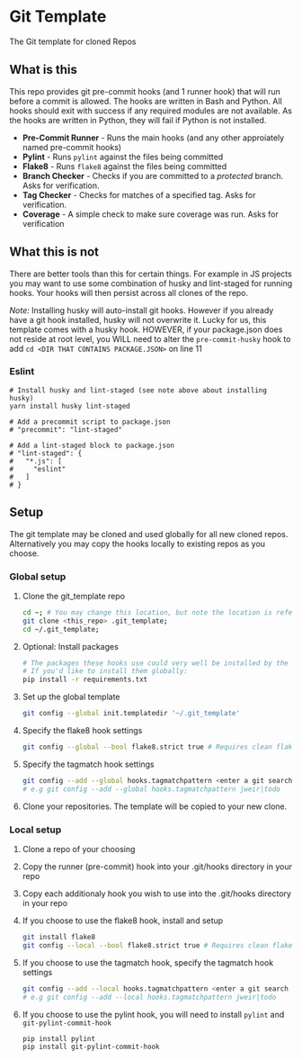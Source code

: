 # Git Template
The Git template for cloned Repos

## What is this
This repo provides git pre-commit hooks (and 1 runner hook) that will run before a commit is allowed.
The hooks are written in Bash and Python. All hooks should exit with success if any required modules
are not available. As the hooks are written in Python, they will fail if Python is not installed.

* **Pre-Commit Runner** - Runs the main hooks (and any other approiately named pre-commit hooks)
* **Pylint** - Runs `pylint` against the files being committed
* **Flake8** - Runs `flake8` against the files being committed
* **Branch Checker** - Checks if you are committed to a _protected_ branch. Asks for verification.
* **Tag Checker** - Checks for matches of a specified tag. Asks for verification.
* **Coverage** - A simple check to make sure coverage was run. Asks for verification

## What this is not
There are better tools than this for certain things. For example in JS projects you may want to use some combination of
husky and lint-staged for running hooks. Your hooks will then persist across all clones of the repo.

*Note:* Installing husky will auto-install git hooks. However if you already have a git hook installed, husky will not
overwrite it. Lucky for us, this template comes with a husky hook. HOWEVER, if your package.json does not reside at root
level, you WILL need to alter the `pre-commit-husky` hook to add `cd <DIR THAT CONTAINS PACKAGE.JSON>` on line 11

### Eslint
```
# Install husky and lint-staged (see note above about installing husky)
yarn install husky lint-staged

# Add a precommit script to package.json
# "precommit": "lint-staged"

# Add a lint-staged block to package.json
# "lint-staged": {
#   "*.js": [
#     "eslint"
#   ]
# }
```

## Setup
The git template may be cloned and used globally for all new cloned repos.
Alternatively you may copy the hooks locally to existing repos as you choose.

### Global setup
1. Clone the git_template repo

    ```bash
    cd ~; # You may change this location, but note the location is referenced in commands below
    git clone <this_repo> .git_template;
    cd ~/.git_template;
    ```
1. Optional: Install packages

    ```bash
    # The packages these hooks use could very well be installed by the requirements by the repo with which you are working.
    # If you'd like to install them globally:
    pip install -r requirements.txt
    ```

1. Set up the global template

    ```bash
    git config --global init.templatedir '~/.git_template'
    ```

1. Specify the flake8 hook settings

    ```bash
    git config --global --bool flake8.strict true # Requires clean flake8 output for commit
    ```

1. Specify the tagmatch hook settings

    ```bash
    git config --add --global hooks.tagmatchpattern <enter a git search pattern here>
    # e.g git config --add --global hooks.tagmatchpattern jweir|todo
    ```

1. Clone your repositories. The template will be copied to your new clone.

### Local setup
1. Clone a repo of your choosing
1. Copy the runner (pre-commit) hook into your .git/hooks directory in your repo
1. Copy each additionaly hook you wish to use into the .git/hooks directory in your repo
1. If you choose to use the flake8 hook, install and setup

    ```bash
    git install flake8
    git config --local --bool flake8.strict true # Requires clean flake8 output for commit
    ```

1. If you choose to use the tagmatch hook, specify the tagmatch hook settings

    ```bash
    git config --add --local hooks.tagmatchpattern <enter a git search pattern here>
    # e.g git config --add --local hooks.tagmatchpattern jweir|todo
    ```

1. If you choose to use the pylint hook, you will need to install `pylint` and `git-pylint-commit-hook`

    ```bash
    pip install pylint
    pip install git-pylint-commit-hook
    ```
